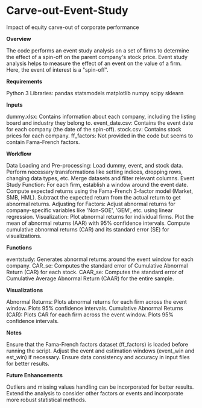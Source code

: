 # Carve-out-Event-Study
Impact of equity carve-out of corporate performance

**Overview**

The code performs an event study analysis on a set of firms to determine the effect of a spin-off on the parent company's stock price. Event study analysis helps to measure the effect of an event on the value of a firm. Here, the event of interest is a "spin-off".

**Requirements**

Python 3 Libraries: pandas statsmodels matplotlib numpy scipy sklearn

**Inputs**

dummy.xlsx: Contains information about each company, including the listing board and industry they belong to.
event_date.csv: Contains the event date for each company (the date of the spin-off).
stock.csv: Contains stock prices for each company.
ff_factors: Not provided in the code but seems to contain Fama-French factors.

**Workflow**

Data Loading and Pre-processing:
  Load dummy, event, and stock data.
  Perform necessary transformations like setting indices, dropping rows, changing data types, etc.
  Merge datasets and filter relevant columns.
Event Study Function:
  For each firm, establish a window around the event date.
  Compute expected returns using the Fama-French 3-factor model (Market, SMB, HML).
  Subtract the expected return from the actual return to get abnormal returns.
Adjusting for Factors:
  Adjust abnormal returns for company-specific variables like 'Non-SOE', 'GEM', etc. using linear regression.
Visualization:
  Plot abnormal returns for individual firms.
  Plot the mean of abnormal returns (AAR) with 95% confidence intervals.
  Compute cumulative abnormal returns (CAR) and its standard error (SE) for visualizations.

**Functions**

eventstudy: Generates abnormal returns around the event window for each company.
CAR_se: Computes the standard error of Cumulative Abnormal Return (CAR) for each stock.
CAAR_se: Computes the standard error of Cumulative Average Abnormal Return (CAAR) for the entire sample.

**Visualizations**

Abnormal Returns: Plots abnormal returns for each firm across the event window. Plots 95% confidence intervals.
Cumulative Abnormal Returns (CAR): Plots CAR for each firm across the event window. Plots 95% confidence intervals.

**Notes**

Ensure that the Fama-French factors dataset (ff_factors) is loaded before running the script.
Adjust the event and estimation windows (event_win and est_win) if necessary.
Ensure data consistency and accuracy in input files for better results.

**Future Enhancements**

Outliers and missing values handling can be incorporated for better results. Extend the analysis to consider other factors or events and incorporate more robust statistical methods.
